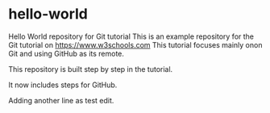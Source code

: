 
# hello-world
Hello World repository for Git tutorial
This is an example repository for the Git tutorial on https://www.w3schools.com
This tutorial focuses mainly onon Git and using GitHub as its remote.

This repository is built step by step in the tutorial. 

It now includes steps for GitHub.

Adding another line as test edit.
